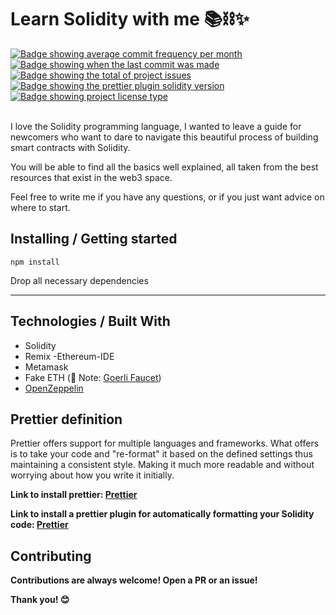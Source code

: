 <h1 aling="center">Learn Solidity with me 📚⛓✨</h1>


<a href="https://github.com/gab0071/advanced-lottery/commits/main" target="_blank">
<img src="https://img.shields.io/github/commit-activity/m/gab0071/advanced-lottery" alt="Badge showing average commit frequency per month"/>
  </a>

  <a href="https://github.com/gab0071/advanced-lottery/commits/main" target="_blank">
    <img src="https://img.shields.io/github/last-commit/gab0071/advanced-lottery" alt="Badge showing when the last commit was made"/>
  </a>

  <a href="https://github.com/gab0071/advanced-lottery/issues" target="_blank">
    <img src="https://img.shields.io/github/issues/gab0071/advanced-lottery" alt="Badge showing the total of project issues"/>
  </a>

  <a href="https://www.npmjs.com/package/prettier-plugin-solidity" target="_blank">
    <img src="https://img.shields.io/badge/prettier%20plugin%20solidity-1.0.0-pink.svg" alt="Badge showing the prettier plugin solidity version"/>
  </a>

  <a href="https://github.com/maurodesouza/profile-readme-generator/blob/master/LICENSE.md" target="_blank">
    <img alt="Badge showing project license type" src="https://img.shields.io/github/license/maurodesouza/profile-readme-generator?color=f85149">
  </a>

  <br>
  <br>

<p> I love the Solidity programming language, I wanted to leave a guide for newcomers who want to dare to navigate this beautiful process of building smart contracts with Solidity.</p>
<p>You will be able to find all the basics well explained, all taken from the best resources that exist in the web3 space.</p>
<p>Feel free to write me if you have any questions, or if you just want advice on where to start.</p>

<h2> Installing / Getting started </h2>

```
npm install
```

<p>Drop all necessary dependencies</p>
<hr>

<h2> Technologies / Built With </h2>

- Solidity
- Remix -Ethereum-IDE
- Metamask
- Fake ETH (🚨 Note: <a href="https://goerlifaucet.com/"> Goerli Faucet</a>)
- <a href="https://www.npmjs.com/package/@openzeppelin/contracts"> OpenZeppelin</a>

<h2>Prettier definition </h2>
<p> Prettier offers support for multiple languages and frameworks. What <Prettier> offers is to take your code and "re-format" it based on the defined settings thus maintaining a consistent style. Making it much more readable and without worrying about how you write it initially.</p>

<p> <strong> Link to install prettier: <a href="https://prettier.io/docs/en/install.html">Prettier</a> <strong></p>
<p> <strong> Link to install a prettier plugin for automatically formatting your Solidity code: <a href="https://www.npmjs.com/package/prettier-plugin-solidity">Prettier</a> <strong></p>

<h2>Contributing</h2>

<p> Contributions are always welcome! Open a PR or an issue!</p>

<p> Thank you! 😊 </p>